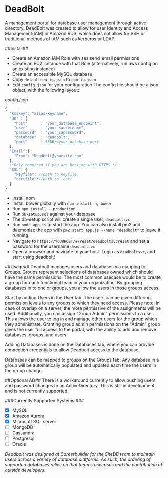 # DeadBolt
A management portal for database user management through active directory.
DeadBolt was created to allow for user Identity and Access Management(IAM) in Amazon RDS, which does not allow for SSH or traditional methods of IAM such as kerberos or LDAP.

##Install##
* Create an Amazon IAM Role with ses:send_email permissions
* Create an EC2 isntance with that Role (alternatively, run aws config on an existing instance)
* Create an accessible MySQL database
* Copy `defaultconfig.json` to `config.json`
* Edit `config.json` for your configuration
The config file should be a json object, with the following layout:

_config.json_
```javascript  
{
  "kmskey": "alias/keyname",
  "DB" : {
    "host"      : "your_database_endpoint",
    "user"      : "your_sausername",
    "password"  : "your_sapassword",
    "database"  : "deadbolt",
    "port"      : 3306//your database port
  },
  "Email":{
    "From": "Deadbolt@yoursite.com"
  },
  /*Only required if you are hosting with HTTPS */
  "SSL": {
    "keyfile": //path to keyfile,
    "certfile"://path to .cert
  }
}

```

* Install npm
* Install bower globally with `npm install -g bower`
* Run `npm install --production`
* Run `db-setup.sql` against your database
* The db-setup script will create a single user, `deadboltsvc`
* Run `node app.js` to start the app. You can also install pm2 and daemonize the app  with `pm2 start app.js --name "deadbolt"` to leave it running.
* Navigate to `https://YOURHOST/#/reset/deadboltsvcreset` and set a password for the username `deadboltsvc`
* Open a browser and navigate to your host. Login as `deadboltsvc`, and start using deadbolt!


##Usage##
Deadbolt manages users and databases via mapping to Groups. Groups represent selections of databases owned which should have the same permissions. The most common usecase would be to create a group for each functional team in your organization. By grouping databases in to one or groups, you allow the users in those groups access.

Start by adding Users in the User tab. The users can be given differing permission levels to any groups to which they need access. Please note, in case of overlap on a server, the more permissive of the assignments will be used. Additionally, you can assign "Group Admin" permissions to a user. This allows the user to log in and manage other users for the group which they administrate. Granting group admin permissions on the "Admin" group gives the user full access to the portal, with the ability to add and remove databases, groups, and users.

Adding Databases is done on the Databases tab, where you can provide connection credentials to allow Deadbolt access to the database.

Databases can be mapped to groups on the Groups tab. Any database in a group will be automatically populated and updated each time the users in the group change.


##Optional AD##
There is a workaround currently to allow pushing users and password changes to an ActiveDirectory. This is still in development, and is not currently supported.


###Currently Supported Systems:###
- [x] MySQL
- [x] Amazon Aurora
- [x] Microsoft SQL server
- [ ] MongoDB
- [ ] Cassandra
- [ ] Postgresql
- [ ] Oracle

_Deadbolt was designed at Careerbuilder for the SiteDB team to maintain users across a variety of database platforms. As such, the ordering of supported databases relies on that team's usecases and the contribution of outside developers._
